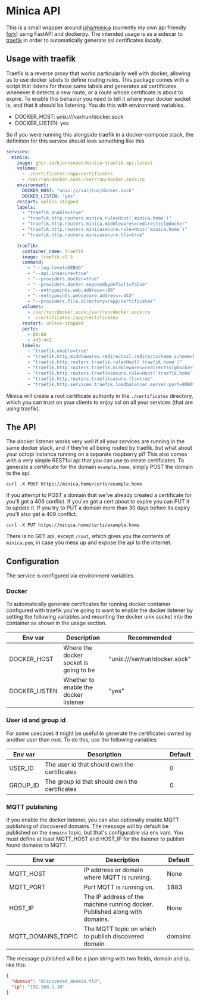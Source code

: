 # Minica API
This is a small wrapper around [jsha/minica](https://github.com/jsha/minica)
(currently my own api friendly [fork](https://github.com/bjornsnoen/minica))
using FastAPI and dockerpy. The intended usage is as a sidecar to
[traefik](https://traefik.io) in order to automatically generate ssl
certificates _locally_.

## Usage with traefik
Traefik is a reverse proxy that works particularily well with docker, allowing
us to use docker labels to define routing rules. This package comes with a
script that listens for those same labels and generates ssl certificates
whenever it detects a new route, or a route whose certificate is about to
expire. To enable this behavior you need to tell it where your docker socket
is, and that it should be listening. You do this with environment variables.

* DOCKER_HOST: unix:///var/run/docker.sock
* DOCKER_LISTEN: yes

So if you were running this alongside traefik in a docker-compose stack, the
definition for this service should look something like this

```yml
services:
  minica:
    image: ghcr.io/bjornsnoen/minica-traefik-api:latest
    volumes:
      - ./certificates:/app/certificates
      - /var/run/docker.sock:/var/run/docker.sock:ro
    environment:
      DOCKER_HOST: "unix:///var/run/docker.sock"
      DOCKER_LISTEN: "yes"
    restart: unless-stopped
    labels:
      - "traefik.enable=true"
      - "traefik.http.routers.minica.rule=Host(`minica.home`)"
      - "traefik.http.routers.minica.middlewares=redirectssl@docker"
      - "traefik.http.routers.minicasecure.rule=Host(`minica.home`)"
      - "traefik.http.routers.minicasecure.tls=true"

    traefik:
      container_name: traefik
      image: traefik:v2.5
      command:
        - "--log.level=DEBUG"
        - "--api.insecure=true"
        - "--providers.docker=true"
        - "--providers.docker.exposedbydefault=false"
        - "--entrypoints.web.address=:80"
        - "--entrypoints.websecure.address=:443"
        - "--providers.file.directory=/app/certificates"
      volumes:
        - /var/run/docker.sock:/var/run/docker.sock:ro
        - ./certificates:/app/certificates
      restart: unless-stopped
      ports:
        - 80:80
        - 443:443
      labels:
        - "traefik.enable=true"
        - "traefik.http.middlewares.redirectssl.redirectscheme.scheme=https"
        - "traefik.http.routers.traefik.rule=Host(`traefik.home`)"
        - "traefik.http.routers.traefik.middlewares=redirectssl@docker"
        - "traefik.http.routers.traefiksecure.rule=Host(`traefik.home`)"
        - "traefik.http.routers.traefiksecure.tls=true"
        - "traefik.http.services.traefik.loadbalancer.server.port=8080"
```

Minica will create a root certificate authority in the `./certificates`
directory, which you can trust on your clients to enjoy ssl on all your
services (that are using traefik).

## The API
The docker listener works very well if all your services are running in the
same docker stack, and if they're all being routed by traefik, but what about
your octopi instance running on a separate raspberry pi? This also comes with a
very simple RESTful api that you can use to create certificates. To generate a
certificate for the domain `example.home`, simply POST the domain to the api.

`curl -X POST https://minica.home/certs/example.home`

If you attempt to POST a domain that we've already created a certificate for
you'll get a 409 conflict. If you've got a cert about to expire you can PUT it
to update it. If you try to PUT a domain more than 30 days before its expiry
you'll also get a 409 conflict.

`curl -X PUT https://minica.home/certs/example.home`

There is no GET api, except `/root`, which gives you the contents of
`minica.pem`, in case you mess up and expose the api to the internet.

## Configuration
The service is configured via environment variables.

### Docker
To automatically generate certificates for running docker container configured
with traefik you're going to want to enable the docker listener by setting the
following variables and mounting the docker unix socket into the container as
shown in the usage section.

| Env var       | Description                            | Recommended                   |
|---------------|----------------------------------------|-------------------------------|
| DOCKER_HOST   | Where the docker socket is going to be | "unix:///var/run/docker.sock" |
| DOCKER_LISTEN | Whether to enable the docker listener  | "yes"                         |

### User id and group id
For some usecases it might be useful to generate the certificates owned by
another user than root. To do this, use the following variables

| Env var  | Description                                   | Default |
|----------|-----------------------------------------------|---------|
| USER_ID  | The user id that should own the certificates  | 0       |
| GROUP_ID | The group id that should own the certificates | 0       |

### MQTT publishing
If you enable the docker listener, you can also optionally enable MQTT
publishing of discovered domains. The message will by default be published on
the `domains` topic, but that's configurable via env vars. You must define at
least MQTT_HOST and HOST_IP for the listener to publish found domains to MQTT.

| Env var            | Description                                                                 | Default |
|--------------------|-----------------------------------------------------------------------------|---------|
| MQTT_HOST          | IP address or domain where MQTT is running.                                 | None    |
| MQTT_PORT          | Port MQTT is running on.                                                    | 1883    |
| HOST_IP            | The IP address of the machine running docker. Published along with domains. | None    |
| MQTT_DOMAINS_TOPIC | The MQTT topic on which to publish discovered domain.                       | domains |

The message published will be a json string with two fields, domain and ip, like this:
```json
{
  "domain": "discovered_domain.tld",
  "ip": "192.168.1.10"
}
```
